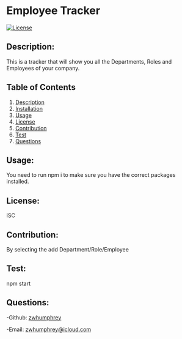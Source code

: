 # Employee Tracker

[![License](https://img.shields.io/badge/License-ISC-lightblue.svg)](https://www.boost.org/LICENSE_1_0.txt)

## Description:

This is a tracker that will show you all the Departments, Roles and Employees of your company.

## Table of Contents

1. [Description](#description)
2. [Installation](#installation)
3. [Usage](#usage)
4. [License](#license)
5. [Contribution](#contribution)
6. [Test](#test)
7. [Questions](#questions)

## Usage:

You need to run npm i to make sure you have the correct packages installed.

## License:

ISC

## Contribution:

By selecting the add Department/Role/Employee

## Test:

npm start

## Questions:

-Github: [zwhumphrey](https://github.com/zwhumphrey)

-Email: [zwhumphrey@icloud.com](mailto:zwhumphrey@icloud.com)
